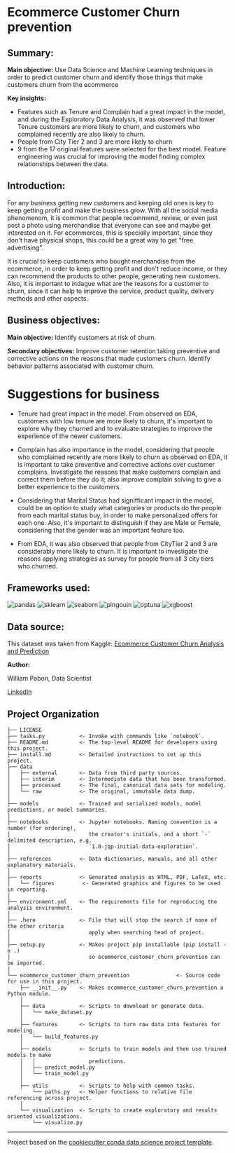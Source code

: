 # Ecommerce Customer Churn prevention

## **Summary:**

**Main objective:** Use Data Science and Machine Learning techniques in order to predict customer churn and identify those things that make customers churn from the ecommerce

**Key insights:** 

- Features such as Tenure and Complain had a great impact in the model, and during the Exploratory Data Analysis, it was observed that lower Tenure customers are more likely to churn, and customers who complained recently are also likely to churn. 
- People from City Tier 2 and 3 are more likely to churn
- 9 from the 17 original features were selected for the best model. Feature engineering was crucial for improving the model finding complex relationships between the data.

## **Introduction:**

For any business getting new customers and keeping old ones is key to keep getting profit and make the business grow. With all the social media phenomenom, it is common that people recommend, review, or even just post a photo using merchandise that everyone can see and maybe get interested on it. For ecommerces, this is specially important, since they don't have physical shops, this could be a great way to get "free advertising".

It is crucial to keep customers who bought merchandise from the ecommerce, in order to keep getting profit and don't reduce income, or they can recommend the products to other people, generating new customers. Also, it is important to indague what are the reasons for a customer to churn, since it can help to improve the service, product quality, delivery methods and other aspects.

## **Business objectives:**

**Main objective:** Identify customers at risk of churn.

**Secondary objectives:** Improve customer retention taking preventive and corrective actions on the reasons that made customers churn. Identify behavior patterns associated with customer churn.

# Suggestions for business

* Tenure had great impact in the model. From observed on EDA, customers with low tenure are more likely to churn, it's important to explore why they churned and to evaluate strategies to improve the experience of the newer customers.

* Complain has also importance in the model, considering that people who complained recently are more likely to churn as observed on EDA, it is important to take preventive and corrective actions over customer complains. Investigate the reasons that make customers complain and correct them before they do it; also improve complain solving to give a better experience to the customers.

* Considering that Marital Status had signifficant impact in the model, could be an option to study what categories or products do the people from each marital status buy, in order to make personalized offers for each one. Also, it's important to distinguish if they are Male or Female, considering that the gender was an important feature too.

* From EDA, it was also observed that people from CityTier 2 and 3 are considerably more likely to churn. It is important to investigate the reasons applying strategies as survey for people from all 3 city tiers who churned.

## Frameworks used:

![pandas](ecommerce_customer_churn/images/pandas.png) ![sklearn](ecommerce_customer_churn/images/sklearn.png) ![seaborn](ecommerce_customer_churn/images/seaborn.png) ![pingouin](ecommerce_customer_churn/images/logo_pingouin.png) ![optuna](ecommerce_customer_churn/images/optuna-logo.png) ![xgboost](ecommerce_customer_churn/images/xgboost-logo.png)

## Data source:

This dataset was taken from Kaggle: [Ecommerce Customer Churn Analysis and Prediction](https://www.kaggle.com/datasets/ankitverma2010/ecommerce-customer-churn-analysis-and-prediction/data)

**Author:**

William Pabon, Data Scientist

[LinkedIn](https://www.linkedin.com/in/wiferpagri/)

## Project Organization

    ├── LICENSE
    ├── tasks.py           <- Invoke with commands like `notebook`.
    ├── README.md          <- The top-level README for developers using this project.
    ├── install.md         <- Detailed instructions to set up this project.
    ├── data
    │   ├── external       <- Data from third party sources.
    │   ├── interim        <- Intermediate data that has been transformed.
    │   ├── processed      <- The final, canonical data sets for modeling.
    │   └── raw            <- The original, immutable data dump.
    │
    ├── models             <- Trained and serialized models, model predictions, or model summaries.
    │
    ├── notebooks          <- Jupyter notebooks. Naming convention is a number (for ordering),
    │                         the creator's initials, and a short `-` delimited description, e.g.
    │                         `1.0-jqp-initial-data-exploration`.
    │
    ├── references         <- Data dictionaries, manuals, and all other explanatory materials.
    │
    ├── reports            <- Generated analysis as HTML, PDF, LaTeX, etc.
    │   └── figures         <- Generated graphics and figures to be used in reporting.
    │
    ├── environment.yml    <- The requirements file for reproducing the analysis environment.
    │
    ├── .here              <- File that will stop the search if none of the other criteria
    │                         apply when searching head of project.
    │
    ├── setup.py           <- Makes project pip installable (pip install -e .)
    │                         so ecommerce_customer_churn_prevention can be imported.
    │
    └── ecommerce_customer_churn_prevention               <- Source code for use in this project.
        ├── __init__.py    <- Makes ecommerce_customer_churn_prevention a Python module.
        │
        ├── data           <- Scripts to download or generate data.
        │   └── make_dataset.py
        │
        ├── features       <- Scripts to turn raw data into features for modeling.
        │   └── build_features.py
        │
        ├── models         <- Scripts to train models and then use trained models to make
        │   │                 predictions.
        │   ├── predict_model.py
        │   └── train_model.py
        │
        ├── utils          <- Scripts to help with common tasks.
            └── paths.py   <- Helper functions to relative file referencing across project.
        │
        └── visualization  <- Scripts to create exploratory and results oriented visualizations.
            └── visualize.py

---
Project based on the [cookiecutter conda data science project template](https://github.com/Wiferpagri/cookiecutter-conda-data-science).
